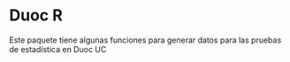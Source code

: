 # Duoc R

Este paquete tiene algunas funciones para generar datos para las pruebas de estadística en Duoc UC
